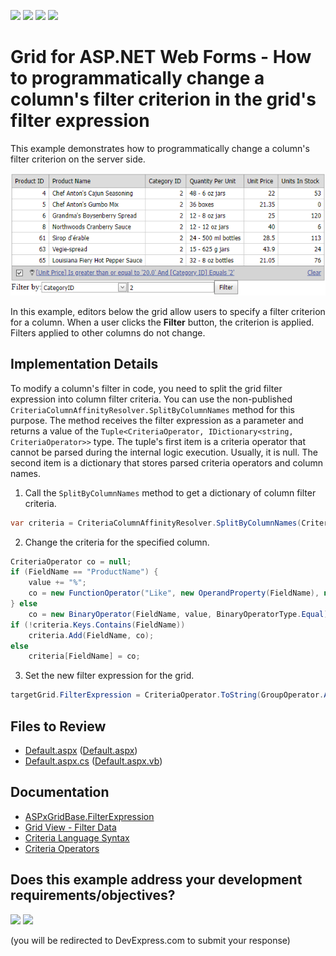 <!-- default badges list -->
![](https://img.shields.io/endpoint?url=https://codecentral.devexpress.com/api/v1/VersionRange/128535181/18.1.3%2B)
[![](https://img.shields.io/badge/Open_in_DevExpress_Support_Center-FF7200?style=flat-square&logo=DevExpress&logoColor=white)](https://supportcenter.devexpress.com/ticket/details/E4641)
[![](https://img.shields.io/badge/📖_How_to_use_DevExpress_Examples-e9f6fc?style=flat-square)](https://docs.devexpress.com/GeneralInformation/403183)
[![](https://img.shields.io/badge/💬_Leave_Feedback-feecdd?style=flat-square)](#does-this-example-address-your-development-requirementsobjectives)
<!-- default badges end -->

# Grid for ASP.NET Web Forms - How to programmatically change a column's filter criterion in the grid's filter expression

This example demonstrates how to programmatically change a column's filter criterion on the server side.

![Filtered Grid](grid-filter-criteria.png)

In this example, editors below the grid allow users to specify a filter criterion for a column. When a user clicks the **Filter** button, the criterion is applied. Filters applied to other columns do not change.

## Implementation Details

To modify a column's filter in code, you need to split the grid filter expression into column filter criteria. You can use the non-published `CriteriaColumnAffinityResolver.SplitByColumnNames` method for this purpose. The method receives the filter expression as a parameter and returns a value of the `Tuple<CriteriaOperator, IDictionary<string, CriteriaOperator>>` type. The tuple's first item is a criteria operator that cannot be parsed during the internal logic execution. Usually, it is null. The second item is a dictionary that stores parsed criteria operators and column names.

1. Call the `SplitByColumnNames` method to get a dictionary of column filter criteria.

```csharp
var criteria = CriteriaColumnAffinityResolver.SplitByColumnNames(CriteriaOperator.Parse(targetGrid.FilterExpression)).Item2;
```

2. Change the criteria for the specified column.

```csharp
CriteriaOperator co = null;
if (FieldName == "ProductName") {
    value += "%";
    co = new FunctionOperator("Like", new OperandProperty(FieldName), new OperandValue(value));
} else
    co = new BinaryOperator(FieldName, value, BinaryOperatorType.Equal);
if (!criteria.Keys.Contains(FieldName))
    criteria.Add(FieldName, co); 
else
    criteria[FieldName] = co; 
```

3. Set the new filter expression for the grid.

```csharp
targetGrid.FilterExpression = CriteriaOperator.ToString(GroupOperator.And(criteria.Values));
```

## Files to Review

* [Default.aspx](./CS/WebSite/Default.aspx) ([Default.aspx](./VB/WebSite/Default.aspx))
* [Default.aspx.cs](./CS/WebSite/Default.aspx.cs) ([Default.aspx.vb](./VB/WebSite/Default.aspx.vb))

## Documentation

* [ASPxGridBase.FilterExpression](https://docs.devexpress.com/AspNet/DevExpress.Web.ASPxGridBase.FilterExpression)
* [Grid View - Filter Data](https://docs.devexpress.com/AspNet/3716/components/grid-view/concepts/filter-data)
* [Criteria Language Syntax](https://docs.devexpress.com/CoreLibraries/4928/devexpress-data-library/criteria-language-syntax)
* [Criteria Operators](https://docs.devexpress.com/CoreLibraries/2129/devexpress-data-library/criteria-operators)
<!-- feedback -->
## Does this example address your development requirements/objectives?

[<img src="https://www.devexpress.com/support/examples/i/yes-button.svg"/>](https://www.devexpress.com/support/examples/survey.xml?utm_source=github&utm_campaign=asp-net-web-forms-grid-change-column-filter-in-code&~~~was_helpful=yes) [<img src="https://www.devexpress.com/support/examples/i/no-button.svg"/>](https://www.devexpress.com/support/examples/survey.xml?utm_source=github&utm_campaign=asp-net-web-forms-grid-change-column-filter-in-code&~~~was_helpful=no)

(you will be redirected to DevExpress.com to submit your response)
<!-- feedback end -->

